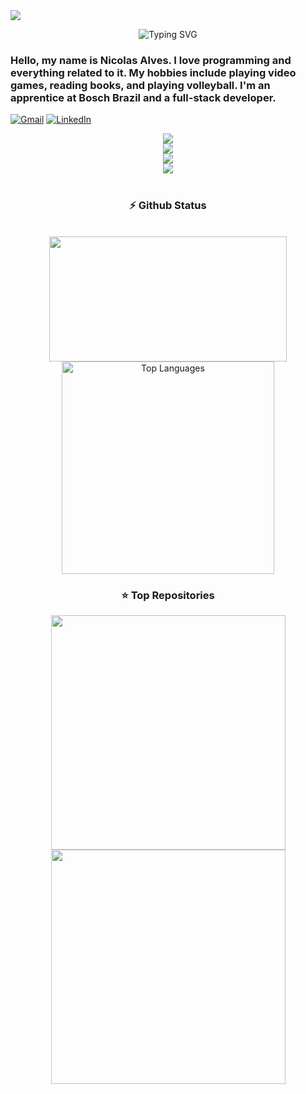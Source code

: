 <!-- gif -->
<img src="https://i.pinimg.com/originals/90/70/32/9070324cdfc07c68d60eed0c39e77573.gif">


<!-- Texto animado com efeito de digitação -->
<p align="center">
 <img src="https://readme-typing-svg.herokuapp.com?font=Roboto+Mono&pause=2500&color=F9F9FB&center=true&vCenter=true&width=600&lines=Hi+I'm+Nicolas+Alves;Full+Stack+Developer" alt="Typing SVG" />
</p>


###  Hello, my name is Nicolas Alves. I love programming and everything related to it. My hobbies include playing video games, reading books, and playing volleyball. I'm an apprentice at Bosch Brazil and a full-stack developer.




<!-- Meu Email e linkedin para contato -->
<a href="nicolasvilelabarros@gmail.com"><img src="https://img.shields.io/badge/Gmail-333333?style=for-the-badge&logo=gmail&logoColor=red" alt="Gmail" /></a> 
  <a href="https://www.linkedin.com/in/nicolas-vilela-263a66290/" target="_blank"><img src="https://img.shields.io/badge/LinkedIn-0077B5?style=for-the-badge&logo=linkedin&logoColor=white" alt="LinkedIn" /></a> 



<!-- Algumas ferramentas e linguagens que tenho capacidades de programar -->
<div align="center">
  <img src="https://skillicons.dev/icons?i=nodejs,django,idea,arduino,nextjs,tailwind" /><br>
    <img src="https://skillicons.dev/icons?i=bootstrap,html,css,vscode,github,git" /><br>
    <img src="https://skillicons.dev/icons?i=c,bash,ubuntu,python,figma,pycharm" /><br>
    <img src="https://skillicons.dev/icons?i=cpp,java,pwsh,javascript,mysql,unreal" /><br>
</div>

<br/>



<!-- Os status do github, mostra meusw commits e a linguagem predominante no meu perfil -->
<h3 align="center">⚡ Github Status</h3>
<br>
<div align="center">
<img width="380" height="200" src="https://github-readme-stats.vercel.app/api?username=Nicolas-Alves23&count_private=true&show_icons=true&theme=radical&rank_icon=github&border_radius=10"/>

  <img width="340" src="https://github-readme-stats.vercel.app/api/top-langs/?username=Nicolas-Alves23&theme=radical&hide_border=false&include_all_commits=false&count_private=false&layout=compact" alt="Top Languages">
</div>





<!-- Os reposítorios que eu mais me orgulho e quero deixar de forma aparente-->
<h3 align="center">⭐️ Top Repositories</h3>

<p align="center">
  <a href="https://github.com/Nicolas-Alves23/threejs">
    <img width="375" src="https://github-readme-stats.vercel.app/api/pin/?username=Nicolas-Alves23&repo=threejs&theme=radical" />
  </a>
  <a href="https://github.com/Nicolas-Alves23/PWBE_SENAI.git">
    <img width="375" src="https://github-readme-stats.vercel.app/api/pin/?username=Nicolas-Alves23&repo=PWBE_SENAI&theme=radical" />
  </a>
</p>

